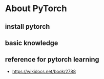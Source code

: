 # About PyTorch

## install pytorch
## basic knowledge

## reference for pytorch learning

- https://wikidocs.net/book/2788
